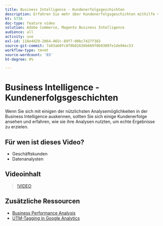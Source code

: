 ```yaml
---
title: Business Intelligence - Kundenerfolgsgeschichten
description: Erfahren Sie mehr über Kundenerfolgsgeschichten mithilfe von Business Intelligence.
kt: 5738
doc-type: feature video
solution: Adobe Commerce, Magento Business Intelligence
audience: all
activity: use
exl-id: 118e4d29-2064-465c-89f7-00bc7427f383
source-git-commit: 7a93a60fc0f0b82636b669f0b9300fe1de94ec53
workflow-type: tm+mt
source-wordcount: '83'
ht-degree: 0%

---
```


# Business Intelligence - Kundenerfolgsgeschichten

Wenn Sie sich mit einigen der nützlichsten Analysemöglichkeiten in der Business Intelligence auskennen, sollten Sie sich einige Kundenerfolge ansehen und erfahren, wie sie ihre Analysen nutzten, um echte Ergebnisse zu erzielen.

## Für wen ist dieses Video?

- Geschäftskunden
- Datenanalysten

## Videoinhalt

>[!VIDEO](https://video.tv.adobe.com/v/35992?quality=12&learn=on)

## Zusätzliche Ressourcen

- [Business Performance Analysis](https://docs.magento.com/mbi/data-analyst/analysis/bus-perf-analysis.html)
- [UTM-Tagging in Google Analytics](https://docs.magento.com/mbi/best-practices/utm-tagging-google.html)
